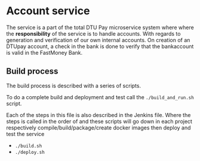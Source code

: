 # Account service

The service is a part of the total DTU Pay microservice system where where the **responsibility** of the service is to handle accounts. With regards to generation and verification of our own internal accounts. On creation of an DTUpay account, a check in the bank is done to verify that the bankaccount is valid in the FastMoney Bank.

## Build process

The build process is described with a series of scripts.

To do a complete build and deployment and test call the `./build_and_run.sh` script.

Each of the steps in this file is also described in the Jenkins file. Where the steps is called in the order of and these scripts will go down in each project respectively compile/build/package/create docker images then deploy and test the service

- `./build.sh`
- `./deploy.sh`
 